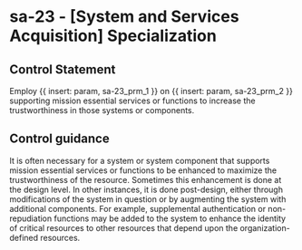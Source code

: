 # sa-23 - \[System and Services Acquisition\] Specialization

## Control Statement

Employ {{ insert: param, sa-23_prm_1 }} on {{ insert: param, sa-23_prm_2 }} supporting mission essential services or functions to increase the trustworthiness in those systems or components.

## Control guidance

It is often necessary for a system or system component that supports mission essential services or functions to be enhanced to maximize the trustworthiness of the resource. Sometimes this enhancement is done at the design level. In other instances, it is done post-design, either through modifications of the system in question or by augmenting the system with additional components. For example, supplemental authentication or non-repudiation functions may be added to the system to enhance the identity of critical resources to other resources that depend upon the organization-defined resources.
